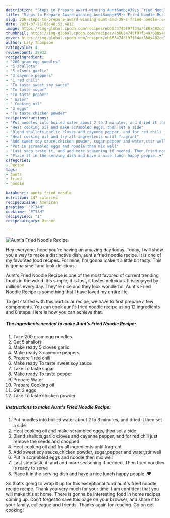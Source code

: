 ```yaml
---
description: "Steps to Prepare Award-winning Aunt&amp;#39;s Fried Noodle Recipe"
title: "Steps to Prepare Award-winning Aunt&amp;#39;s Fried Noodle Recipe"
slug: 236-steps-to-prepare-award-winning-aunt-and-39-s-fried-noodle-recipe
date: 2021-07-21T03:48:52.481Z
image: https://img-global.cpcdn.com/recipes/eb6634745f97f34a/680x482cq70/aunts-fried-noodle-recipe-recipe-main-photo.jpg
thumbnail: https://img-global.cpcdn.com/recipes/eb6634745f97f34a/680x482cq70/aunts-fried-noodle-recipe-recipe-main-photo.jpg
cover: https://img-global.cpcdn.com/recipes/eb6634745f97f34a/680x482cq70/aunts-fried-noodle-recipe-recipe-main-photo.jpg
author: Lily Thompson
ratingvalue: 4
reviewcount: 29932
recipeingredient:
- "200 gram egg noodles"
- "5 shallots"
- "5 cloves garlic"
- "3 cayenne peppers"
- "1 red chili"
- "To taste sweet soy sauce"
- "To taste sugar"
- "To taste pepper"
- " Water"
- " Cooking oil"
- "3 eggs"
- "To taste chicken powder"
recipeinstructions:
- "Put noodles into boiled water about 2 to 3 minutes, and dried it then set a side"
- "Heat cooking oil and make scrambled eggs, then set a side"
- "Blend shallots,garlic cloves and cayenne pepper, and for red chili just remove the seeds and chopped"
- "Heat cooking oil and fry all ingredients until fragrant"
- "Add sweet soy sauce,chicken powder, sugar,pepper and water,stir well"
- "Put in scrambled eggs and noodle then mix well"
- "Last step taste it, and add more seasoning if needed. Then fried noodles is ready to serve"
- "Place it in the serving dish and have a nice lunch happy people..❤️"
categories:
- Recipe
tags:
- aunts
- fried
- noodle

katakunci: aunts fried noodle 
nutrition: 147 calories
recipecuisine: American
preptime: "PT34M"
cooktime: "PT33M"
recipeyield: "1"
recipecategory: Dinner

---
```



![Aunt&#39;s Fried Noodle Recipe](https://img-global.cpcdn.com/recipes/eb6634745f97f34a/680x482cq70/aunts-fried-noodle-recipe-recipe-main-photo.jpg)

Hey everyone, hope you're having an amazing day today. Today, I will show you a way to make a distinctive dish, aunt&#39;s fried noodle recipe. It is one of my favorites food recipes. For mine, I'm gonna make it a little bit tasty. This is gonna smell and look delicious.

Aunt&#39;s Fried Noodle Recipe is one of the most favored of current trending foods in the world. It's simple, it is fast, it tastes delicious. It is enjoyed by millions every day. They're nice and they look wonderful. Aunt&#39;s Fried Noodle Recipe is something that I have loved my entire life.




To get started with this particular recipe, we have to first prepare a few components. You can cook aunt&#39;s fried noodle recipe using 12 ingredients and 8 steps. Here is how you can achieve that.

<!--inarticleads1-->

##### The ingredients needed to make Aunt&#39;s Fried Noodle Recipe:

1. Take 200 gram egg noodles
1. Get 5 shallots
1. Make ready 5 cloves garlic
1. Make ready 3 cayenne peppers
1. Prepare 1 red chili
1. Make ready To taste sweet soy sauce
1. Take To taste sugar
1. Make ready To taste pepper
1. Prepare  Water
1. Prepare  Cooking oil
1. Get 3 eggs
1. Take To taste chicken powder




<!--inarticleads2-->

##### Instructions to make Aunt&#39;s Fried Noodle Recipe:

1. Put noodles into boiled water about 2 to 3 minutes, and dried it then set a side
1. Heat cooking oil and make scrambled eggs, then set a side
1. Blend shallots,garlic cloves and cayenne pepper, and for red chili just remove the seeds and chopped
1. Heat cooking oil and fry all ingredients until fragrant
1. Add sweet soy sauce,chicken powder, sugar,pepper and water,stir well
1. Put in scrambled eggs and noodle then mix well
1. Last step taste it, and add more seasoning if needed. Then fried noodles is ready to serve
1. Place it in the serving dish and have a nice lunch happy people..❤️




So that's going to wrap it up for this exceptional food aunt&#39;s fried noodle recipe recipe. Thank you very much for your time. I am confident that you will make this at home. There is gonna be interesting food in home recipes coming up. Don't forget to save this page on your browser, and share it to your family, colleague and friends. Thanks again for reading. Go on get cooking!
